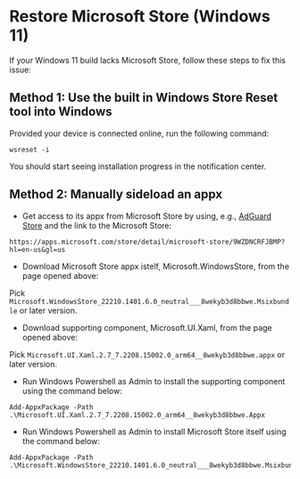 # Restore Microsoft Store (Windows 11)

If your Windows 11 build lacks Microsoft Store, follow these steps to fix this issue:

## Method 1: Use the built in Windows Store Reset tool into Windows

Provided your device is connected online, run the following command:

```batch
wsreset -i
```

You should start seeing installation progress in the notification center.

## Method 2: Manually sideload an appx

- Get access to its appx from Microsoft Store by using, e.g., [AdGuard Store](https://store.rg-adguard.net/) and the link to the Microsoft Store:
```
https://apps.microsoft.com/store/detail/microsoft-store/9WZDNCRFJBMP?hl=en-us&gl=us
```

- Download Microsoft Store appx istelf, Microsoft.WindowsStore, from the page opened above:

Pick ```Microsoft.WindowsStore_22210.1401.6.0_neutral___8wekyb3d8bbwe.Msixbundle``` or later version.


- Download supporting component, Microsoft.UI.Xaml, from the page opened above:

Pick ```Microsoft.UI.Xaml.2.7_7.2208.15002.0_arm64__8wekyb3d8bbwe.appx``` or later version.

- Run Windows Powershell as Admin to install the supporting component using the command below:

```
Add-AppxPackage -Path .\Microsoft.UI.Xaml.2.7_7.2208.15002.0_arm64__8wekyb3d8bbwe.Appx
```

- Run Windows Powershell as Admin to install Microsoft Store itself using the command below:

```
Add-AppxPackage -Path .\Microsoft.WindowsStore_22210.1401.6.0_neutral___8wekyb3d8bbwe.Msixbundle
```
